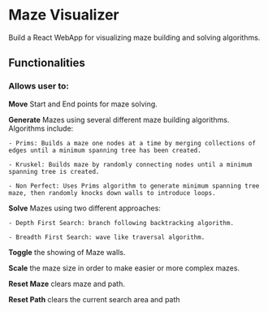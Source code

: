 # Maze Visualizer
Build a React WebApp for visualizing maze building and solving algorithms.

## Functionalities

### Allows user to:

**Move** Start and End points for maze solving.
	
**Generate** Mazes using several different maze building algorithms. Algorithms include:
	
	- Prims: Builds a maze one nodes at a time by merging collections of edges until a minimum spanning tree has been created.
		
	- Kruskel: Builds maze by randomly connecting nodes until a minimum spanning tree is created.
	
	- Non Perfect: Uses Prims algorithm to generate minimum spanning tree maze, then randomly knocks down walls to introduce loops.
		
**Solve** Mazes using two different approaches:
	
	- Depth First Search: branch following backtracking algorithm.
		
	- Breadth First Search: wave like traversal algorithm.
		
**Toggle** the showing of Maze walls.
	
**Scale** the maze size in order to make easier or more complex mazes.
	
**Reset Maze** clears maze and path.
	
**Reset Path** clears the current search area and path